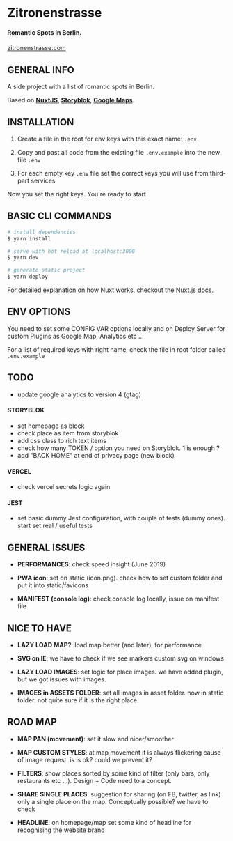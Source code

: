 # Zitronenstrasse

#### Romantic Spots in Berlin.

[zitronenstrasse.com](https://zitronenstrasse.com/)

## GENERAL INFO

A side project with a list of romantic spots in Berlin.

Based on **[NuxtJS](https://nuxtjs.org/)**, **[Storyblok](https://www.storyblok.com/)**, **[Google Maps](https://www.google.com/maps)**.

## INSTALLATION

1. Create a file in the root for env keys with this exact name: `.env`

2. Copy and past all code from the existing file `.env.example` into the new file `.env`

3. For each empty key `.env` file set the correct keys you will use from third-part services

Now you set the right keys. You're ready to start

## BASIC CLI COMMANDS

```bash
# install dependencies
$ yarn install

# serve with hot reload at localhost:3000
$ yarn dev

# generate static project
$ yarn deploy
```

For detailed explanation on how Nuxt works, checkout the [Nuxt.js docs](https://github.com/nuxt/nuxt.js).

## ENV OPTIONS

You need to set some CONFIG VAR options locally and on Deploy Server for custom Plugins as Google Map, Analytics etc ...

For a list of required keys with right name, check the file in root folder called `.env.example`

## TODO

-   update google analytics to version 4 (gtag)

#### STORYBLOK

-   set homepage as block
-   check place as item from storyblok
-   add css class to rich text items
-   check how many TOKEN / option you need on Storyblok. 1 is enough ?
-   add "BACK HOME" at end of privacy page (new block)

#### VERCEL

-   check vercel secrets logic again

#### JEST

-   set basic dummy Jest configuration, with couple of tests (dummy ones). start set real / useful tests

## GENERAL ISSUES

-   **PERFORMANCES**: check speed insight (June 2019)

-   **PWA icon**: set on static (icon.png). check how to set custom folder and put it into static/favicons

-   **MANIFEST (console log)**: check console log locally, issue on manifest file

## NICE TO HAVE

-   **LAZY LOAD MAP?**: load map better (and later), for performance

-   **SVG on IE**: we have to check if we see markers custom svg on windows

-   **LAZY LOAD IMAGES**: set logic for place images. we have added plugin, but we got issues with images.

-   **IMAGES in ASSETS FOLDER**: set all images in asset folder. now in static folder. not quite sure if it is the right place.

## ROAD MAP

-   **MAP PAN (movement)**: set it slow and nicer/smoother

-   **MAP CUSTOM STYLES**: at map movement it is always flickering cause of image request. is is ok? could we prevent it?

-   **FILTERS**: show places sorted by some kind of filter (only bars, only restaurants etc ...). Design + Code need to a concept.

-   **SHARE SINGLE PLACES**: suggestion for sharing (on FB, twitter, as link) only a single place on the map. Conceptually possible? we have to check

-   **HEADLINE**: on homepage/map set some kind of headline for recognising the website brand
